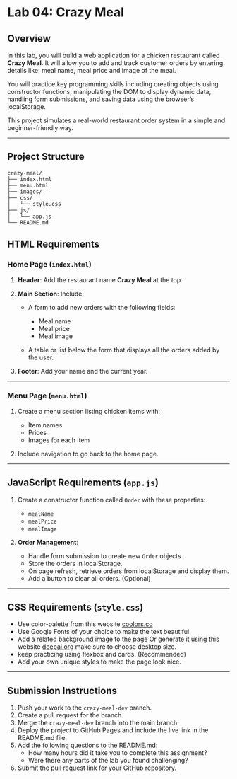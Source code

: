 # **Lab 04: Crazy Meal**

## **Overview**

In this lab, you will build a web application for a chicken restaurant called **Crazy Meal**. It will allow you to add and track customer orders by entering details like: meal name, meal price and image of the meal.

You will practice key programming skills including creating objects using constructor functions, manipulating the DOM to display dynamic data, handling form submissions, and saving data using the browser’s localStorage.

This project simulates a real-world restaurant order system in a simple and beginner-friendly way.

---

## Project Structure

```
crazy-meal/
├── index.html
├── menu.html
├── images/
├── css/
│   └── style.css
├── js/
│   └── app.js
└── README.md
```

## **HTML Requirements**

### **Home Page (`index.html`)**

1. **Header**: Add the restaurant name **Crazy Meal** at the top.

2. **Main Section**: Include:

   - A form to add new orders with the following fields:

     - Meal name
     - Meal price
     - Meal image

   - A table or list below the form that displays all the orders added by the user.

3. **Footer**: Add your name and the current year.

---

### **Menu Page (`menu.html`)**

1. Create a menu section listing chicken items with:

   - Item names
   - Prices
   - Images for each item

2. Include navigation to go back to the home page.

---

## **JavaScript Requirements (`app.js`)**

1. Create a constructor function called `Order` with these properties:

   - `mealName`
   - `mealPrice`
   - `mealImage`

2. **Order Management**:
   - Handle form submission to create new `Order` objects.
   - Store the orders in localStorage.
   - On page refresh, retrieve orders from localStorage and display them.
   - Add a button to clear all orders. (Optional)

---

## **CSS Requirements (`style.css`)**

- Use color-palette from this website [coolors.co](https://coolors.co/palettes/trending)
- Use Google Fonts of your choice to make the text beautiful.
- Add a related background image to the page Or generate it using this website [deepai.org](https://deepai.org/machine-learning-model/text2img) make sure to choose desktop size.
- keep practicing using flexbox and cards. (Recommended)
- Add your own unique styles to make the page look nice.

---

## **Submission Instructions**

1. Push your work to the `crazy-meal-dev` branch.
2. Create a pull request for the branch.
3. Merge the `crazy-meal-dev` branch into the main branch.
4. Deploy the project to GitHub Pages and include the live link in the README.md file.
5. Add the following questions to the README.md:
   - How many hours did it take you to complete this assignment?
   - Were there any parts of the lab you found challenging?
6. Submit the pull request link for your GitHub repository.
